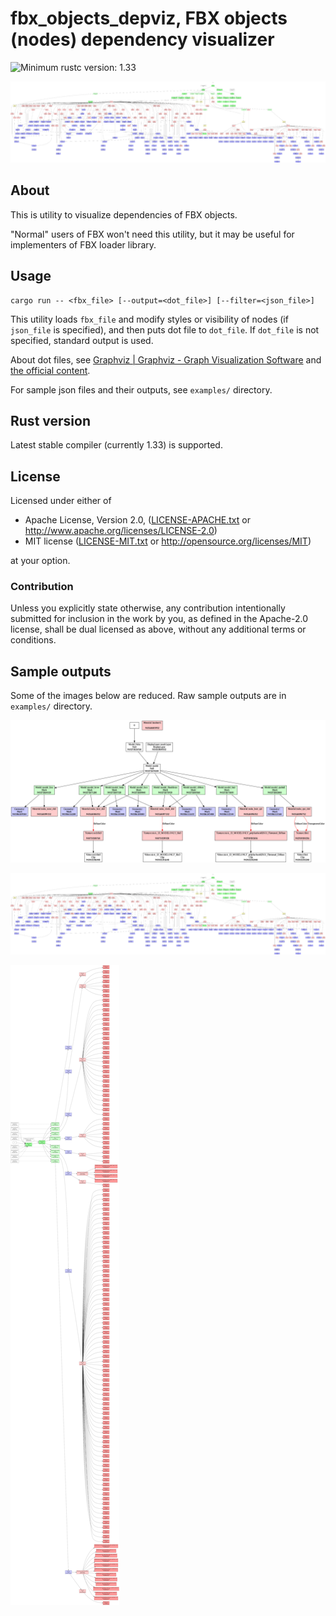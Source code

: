 # fbx\_objects\_depviz, FBX objects (nodes) dependency visualizer

![Minimum rustc version: 1.33](https://img.shields.io/badge/rustc-1.33+-lightgray.svg)

![sample output](examples/models.dot.small.png)

## About
This is utility to visualize dependencies of FBX objects.

"Normal" users of FBX won't need this utility, but it may be useful for
implementers of FBX loader library.

## Usage
```
cargo run -- <fbx_file> [--output=<dot_file>] [--filter=<json_file>]
```

This utility loads `fbx_file` and modify styles or visibility of nodes (if
`json_file` is specified), and then puts dot file to `dot_file`.
If `dot_file` is not specified, standard output is used.

About dot files, see
[Graphviz | Graphviz - Graph Visualization Software](http://www.graphviz.org/)
and [the official content](http://www.graphviz.org/content/dot-language).

For sample json files and their outputs, see `examples/` directory.

## Rust version

Latest stable compiler (currently 1.33) is supported.

## License

Licensed under either of

* Apache License, Version 2.0, ([LICENSE-APACHE.txt](LICENSE-APACHE.txt) or
  <http://www.apache.org/licenses/LICENSE-2.0>)
* MIT license ([LICENSE-MIT.txt](LICENSE-MIT.txt) or
  <http://opensource.org/licenses/MIT>)

at your option.

### Contribution

Unless you explicitly state otherwise, any contribution intentionally submitted
for inclusion in the work by you, as defined in the Apache-2.0 license, shall be
dual licensed as above, without any additional terms or conditions.

## Sample outputs
Some of the images below are reduced.
Raw sample outputs are in `examples/` directory.

![Textures and meshes](examples/texture-and-mesh.dot.png)

![Model nodes](examples/models.dot.small.png)

![Deformers](examples/deformers.dot.small.png)
